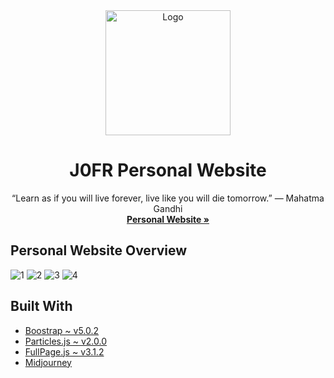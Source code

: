<div align="center">
  <a href="https://j0fr.com">
    <img src="https://cdn.discordapp.com/attachments/1086114714771267614/1115031880576811028/J0FR_Round.png" alt="Logo" width="200" height="200">
  </a>

  <h1 align="center">J0FR Personal Website</h3>
  
  <p align="center">
    “Learn as if you will live forever, live like you will die tomorrow.” — Mahatma Gandhi
    <br />
    <a href="https://j0fr.com" target="_blank"><strong>Personal Website »</strong></a>
    <br />
  </p>
</div>



## Personal Website Overview
![1](https://cdn.discordapp.com/attachments/1086114714771267614/1115087656121028608/image.png)
![2](https://cdn.discordapp.com/attachments/1086114714771267614/1115087760844406824/image.png)
![3](https://cdn.discordapp.com/attachments/1086114714771267614/1115103531083518013/image.png)
![4](https://cdn.discordapp.com/attachments/1086114714771267614/1115087904344117359/image.png)

## Built With

* [Boostrap ~ v5.0.2](https://getbootstrap.com/)
* [Particles.js ~ v2.0.0](https://github.com/VincentGarreau/particles.js/)
* [FullPage.js ~ v3.1.2](https://github.com/alvarotrigo/fullPage.js/)
* [Midjourney](https://www.midjourney.com/)
